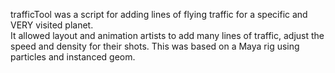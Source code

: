 trafficTool was a script for adding lines of flying traffic for a specific and VERY visited planet.  
It allowed layout and animation artists to add many lines of traffic, adjust the speed and density for their shots. 
This was based on a Maya rig using particles and instanced geom.

